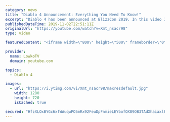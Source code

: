 ```yaml
---
category: news
title: "Diablo 4 Announcement: Everything You Need To Know!"
excerpt: "Diablo 4 has been announced at BlizzCon 2019. In this video I go over everything you need to know about this upcoming Blizzard Entertainment game."
publishedDateTime: 2019-11-02T22:51:11Z
originalUrl: "https://youtube.com/watch?v=Xmt_nsacr98"
type: video

featuredContent: "<iframe width=\"800\" height=\"500\" frameborder=\"0\" src=\"https://www.youtube.com/embed/Xmt_nsacr98\" allow=\"accelerometer; autoplay; encrypted-media; gyroscope; picture-in-picture\" allowfullscreen></iframe>"

provider:
  name: LowkoTV
  domain: youtube.com

topics:
  - Diablo 4

images:
  - url: "https://i.ytimg.com/vi/Xmt_nsacr98/maxresdefault.jpg"
    width: 1280
    height: 720
    isCached: true

secured: "HfzXLOxBYGc6xfWAuqwPO5mRx92FeuDpFnmieLEYbofOX89OB3TAdXhaiaxlFDYUnRfWC5LZtXrWd6s4XFSFYn9tRjKXbO/xWnvJvqMd4zpBKuIo6q81c0erWmgKDWIbYQrz56LbJsBhm/TLaOV0m4fa/zJXDxcHrabH0J6wI0X9nNfPsXgmyx35Up0XfFoI3lFVFJBz9RlP2p6FZX4LCsfg9ZrtXx3bTEDWt81f8W6Mpvxw4/bF89y9r2AUUEYEfQfaDYVMPQgFXJfil6Ay72ySsCIgQcL+cNYSQnI9gOZuNY4oCJx5Wr54hLE4gVq+1q4Xp5zVsLvHgkhsNBy1oZ+5yYVOKp5MA75gmK3XcJOmlT2lEXFJf/D13C/zxHTlRgDHYPwBGRziz3rnSuP1WsI9cJEbRYQIo+jtU8E0JaBefNTdo22qL5Srwya5WsQk;hf2ByyqOXcOqpg6NK1QlRw=="
---
```


